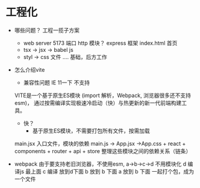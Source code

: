 # 工程化

- 哪些问题？ 工程一揽子方案
    - web server 5173 端口 http 模块？ express 框架
        index.html 首页
    - tsx -> jsx -> babel js
    - styl -> css 文件
    ....
    基础，后方工作
    
- 怎么介绍vite
    - 兼容性问题
        IE 11一下 不支持
     <script type="module" src="/src/main.js"></script>
    VITE是一个基于原生ES模块 (import 解析，Webpack, 浏览器很多还不支持esm)，
    通过按需编译实现极速冷启动（快）与热更新的新一代前端构建工具。

    - 快？
        - 基于原生ES模块，不需要打包所有文件，按需加载

    main.jsx 入口文件，模块的依赖
    main.js -> App.jsx ->App.css + react + components + router + api + store
    整理这些模块之间的依赖关系（链条）

- webpack
    由于要支持老旧浏览器，不使用esm,
    a->b->c->d
    不用模块化
    d 编译js 最上面
    c 编译 放到d下面
    b 放到 b 下面
    a 放到 b 下面
    一起打个包，成为一个文件